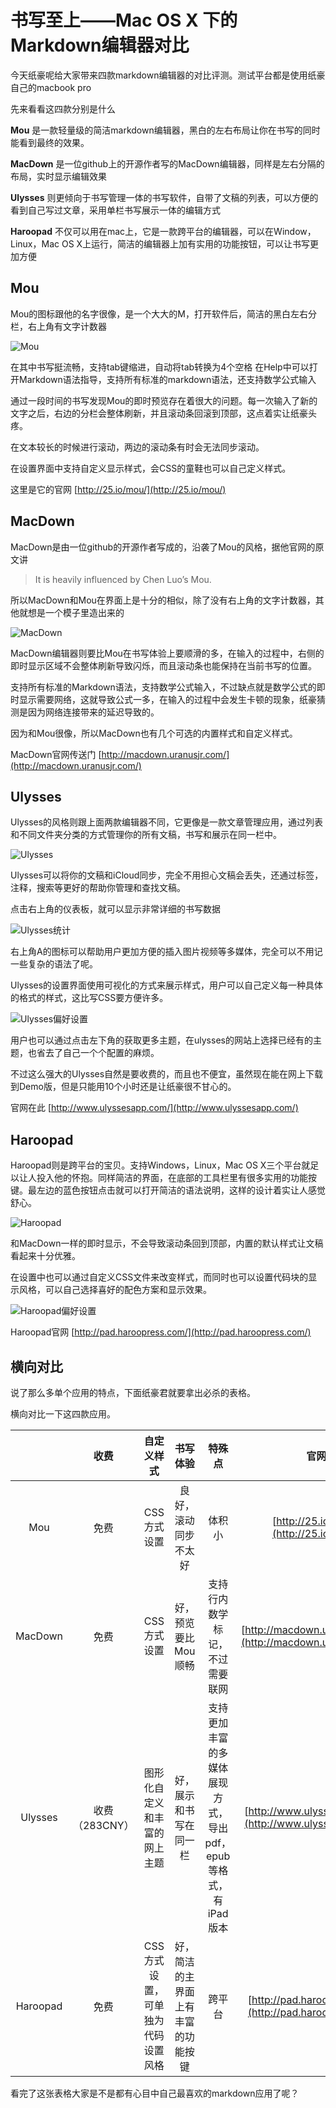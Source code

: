 # 书写至上——Mac OS X 下的Markdown编辑器对比
今天纸豪呢给大家带来四款markdown编辑器的对比评测。测试平台都是使用纸豪自己的macbook pro

先来看看这四款分别是什么

**Mou** 是一款轻量级的简洁markdown编辑器，黑白的左右布局让你在书写的同时能看到最终的效果。

**MacDown** 是一位github上的开源作者写的MacDown编辑器，同样是左右分隔的布局，实时显示编辑效果

**Ulysses** 则更倾向于书写管理一体的书写软件，自带了文稿的列表，可以方便的看到自己写过文章，采用单栏书写展示一体的编辑方式

**Haroopad** 不仅可以用在mac上，它是一款跨平台的编辑器，可以在Window，Linux，Mac OS X上运行，简洁的编辑器上加有实用的功能按钮，可以让书写更加方便

## Mou
Mou的图标跟他的名字很像，是一个大大的M，打开软件后，简洁的黑白左右分栏，右上角有文字计数器

![Mou](images/mou.png "Mou")

在其中书写挺流畅，支持tab键缩进，自动将tab转换为4个空格
在Help中可以打开Markdown语法指导，支持所有标准的markdown语法，还支持数学公式输入

通过一段时间的书写发现Mou的即时预览存在着很大的问题。每一次输入了新的文字之后，右边的分栏会整体刷新，并且滚动条回滚到顶部，这点着实让纸豪头疼。

在文本较长的时候进行滚动，两边的滚动条有时会无法同步滚动。

在设置界面中支持自定义显示样式，会CSS的童鞋也可以自己定义样式。

这里是它的官网 [http://25.io/mou/](http://25.io/mou/)

## MacDown
MacDown是由一位github的开源作者写成的，沿袭了Mou的风格，据他官网的原文讲

> It is heavily influenced by Chen Luo’s Mou.

所以MacDown和Mou在界面上是十分的相似，除了没有右上角的文字计数器，其他就想是一个模子里造出来的

![MacDown](images/macdown.png "MacDown")

MacDown编辑器则要比Mou在书写体验上要顺滑的多，在输入的过程中，右侧的即时显示区域不会整体刷新导致闪烁，而且滚动条也能保持在当前书写的位置。

支持所有标准的Markdown语法，支持数学公式输入，不过缺点就是数学公式的即时显示需要网络，这就导致公式一多，在输入的过程中会发生卡顿的现象，纸豪猜测是因为网络连接带来的延迟导致的。

因为和Mou很像，所以MacDown也有几个可选的内置样式和自定义样式。

MacDown官网传送门 [http://macdown.uranusjr.com/](http://macdown.uranusjr.com/)

## Ulysses
Ulysses的风格则跟上面两款编辑器不同，它更像是一款文章管理应用，通过列表和不同文件夹分类的方式管理你的所有文稿，书写和展示在同一栏中。

![Ulysses](images/ulysses.png "Ulysses")

Ulysses可以将你的文稿和iCloud同步，完全不用担心文稿会丢失，还通过标签，注释，搜索等更好的帮助你管理和查找文稿。

点击右上角的仪表板，就可以显示非常详细的书写数据

![Ulysses统计](images/ulysses-stat.png "Ulysses统计")

右上角A的图标可以帮助用户更加方便的插入图片视频等多媒体，完全可以不用记一些复杂的语法了呢。

Ulysses的设置界面使用可视化的方式来展示样式，用户可以自己定义每一种具体的格式的样式，这比写CSS要方便许多。

![Ulysses偏好设置](images/ulysses-preferences.png "Ulysses偏好设置")

用户也可以通过点击左下角的获取更多主题，在ulysses的网站上选择已经有的主题，也省去了自己一个个配置的麻烦。

不过这么强大的Ulysses自然是要收费的，而且也不便宜，虽然现在能在网上下载到Demo版，但是只能用10个小时还是让纸豪很不甘心的。

官网在此 [http://www.ulyssesapp.com/](http://www.ulyssesapp.com/)

## Haroopad
Haroopad则是跨平台的宝贝。支持Windows，Linux，Mac OS X三个平台就足以让人投入他的怀抱。同样简洁的界面，在底部的工具栏里有很多实用的功能按键。最左边的蓝色按钮点击就可以打开简洁的语法说明，这样的设计着实让人感觉舒心。

![Haroopad](images/haroopad.png "Haroopad")

和MacDown一样的即时显示，不会导致滚动条回到顶部，内置的默认样式让文稿看起来十分优雅。

在设置中也可以通过自定义CSS文件来改变样式，而同时也可以设置代码块的显示风格，可以自己选择喜好的配色方案和显示效果。

![Haroopad偏好设置](images/haroopad-preferences.png "Haroopad偏好设置")

Haroopad官网 [http://pad.haroopress.com/](http://pad.haroopress.com/)

## 横向对比
说了那么多单个应用的特点，下面纸豪君就要拿出必杀的表格。

横向对比一下这四款应用。

|    | 收费 | 自定义样式 | 书写体验 | 特殊点 | 官网 |
|:--:|:---:|:---------:|:------:|:------:|:--:|
| Mou | 免费 | CSS方式设置 | 良好，滚动同步不太好 | 体积小 | [http://25.io/mou/](http://25.io/mou/) |
| MacDown | 免费 | CSS方式设置 | 好，预览要比Mou顺畅 | 支持行内数学标记，不过需要联网 | [http://macdown.uranusjr.com/](http://macdown.uranusjr.com/) |
| Ulysses | 收费（283CNY） | 图形化自定义和丰富的网上主题 | 好，展示和书写在同一栏 | 支持更加丰富的多媒体展现方式，导出pdf，epub等格式，有iPad版本 | [http://www.ulyssesapp.com/](http://www.ulyssesapp.com/) |
| Haroopad | 免费 | CSS方式设置，可单独为代码设置风格 | 好，简洁的主界面上有丰富的功能按键 | 跨平台 | [http://pad.haroopress.com/](http://pad.haroopress.com/) |

看完了这张表格大家是不是都有心目中自己最喜欢的markdown应用了呢？

